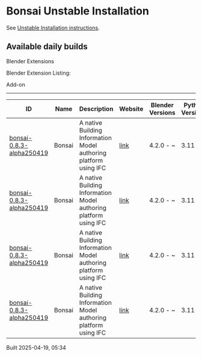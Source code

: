 # Bonsai Unstable Installation

See [Unstable Installation instructions](https://docs.bonsaibim.org/guides/development/installation.html#unstable-installation).

## Available daily builds

Blender Extensions


Blender Extension Listing:

Add-on

---

| ID | Name | Description | Website | Blender Versions | Python Versions | Platforms | Size |
| --- | --- | --- | --- | --- | --- | --- | --- |
| [bonsai-0.8.3-alpha250419](https://github.com/IfcOpenShell/IfcOpenShell/releases/download/bonsai-0.8.3-alpha2504190531/bonsai_py311-0.8.3-alpha250419-linux-x64.zip?repository=https://raw.githubusercontent.com/IfcOpenShell/bonsai_unstable_repo/main/index.json&blender_version_min=4.2.0&platforms=linux-x64&python_versions=3.11) | Bonsai | A native Building Information Model authoring platform using IFC | [link](https://bonsaibim.org/) | 4.2.0 - ~ | 3.11 | linux-x64 | 109.3MB |
| [bonsai-0.8.3-alpha250419](https://github.com/IfcOpenShell/IfcOpenShell/releases/download/bonsai-0.8.3-alpha2504190531/bonsai_py311-0.8.3-alpha250419-macos-x64.zip?repository=https://raw.githubusercontent.com/IfcOpenShell/bonsai_unstable_repo/main/index.json&blender_version_min=4.2.0&platforms=macos-x64&python_versions=3.11) | Bonsai | A native Building Information Model authoring platform using IFC | [link](https://bonsaibim.org/) | 4.2.0 - ~ | 3.11 | macos-x64 | 101.5MB |
| [bonsai-0.8.3-alpha250419](https://github.com/IfcOpenShell/IfcOpenShell/releases/download/bonsai-0.8.3-alpha2504190531/bonsai_py311-0.8.3-alpha250419-macos-arm64.zip?repository=https://raw.githubusercontent.com/IfcOpenShell/bonsai_unstable_repo/main/index.json&blender_version_min=4.2.0&platforms=macos-arm64&python_versions=3.11) | Bonsai | A native Building Information Model authoring platform using IFC | [link](https://bonsaibim.org/) | 4.2.0 - ~ | 3.11 | macos-arm64 | 103.0MB |
| [bonsai-0.8.3-alpha250419](https://github.com/IfcOpenShell/IfcOpenShell/releases/download/bonsai-0.8.3-alpha2504190531/bonsai_py311-0.8.3-alpha250419-windows-x64.zip?repository=https://raw.githubusercontent.com/IfcOpenShell/bonsai_unstable_repo/main/index.json&blender_version_min=4.2.0&platforms=windows-x64&python_versions=3.11) | Bonsai | A native Building Information Model authoring platform using IFC | [link](https://bonsaibim.org/) | 4.2.0 - ~ | 3.11 | windows-x64 | 83.2MB |

Built 2025-04-19, 05:34